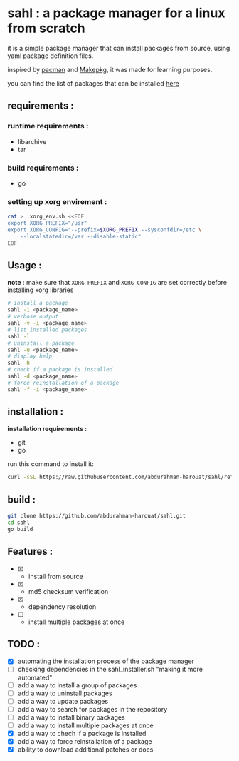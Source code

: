 # sahl : a package manager for a linux from scratch

it is a simple package manager that can install packages from source, using yaml package definition files.

inspired by [pacman](https://wiki.archlinux.org/title/Pacman) and [Makepkg](https://wiki.archlinux.org/title/Makepkg), it was made for learning purposes.

you can find the list of packages that can be installed [here](https://github.com/abdurahman-harouat/fennec-hub/tree/main/source_files)

## requirements :

### runtime requirements :

- libarchive
- tar

### build requirements :

- go

### setting up xorg envirement :

```bash
cat > .xorg_env.sh <<EOF
export XORG_PREFIX="/usr"
export XORG_CONFIG="--prefix=$XORG_PREFIX --sysconfdir=/etc \
    --localstatedir=/var --disable-static"
EOF
```

## Usage :

**note** : make sure that `XORG_PREFIX` and `XORG_CONFIG` are set correctly before installing xorg libraries

```bash
# install a package
sahl -i <package_name>
# verbose output
sahl -v -i <package_name>
# list installed packages
sahl -l
# uninstall a package
sahl -u <package_name>
# display help
sahl -h
# check if a package is installed
sahl -d <package_name>
# force reinstallation of a package
sahl -f -i <package_name>
```

## installation :

**installation requirements :**

- git
- go

run this command to install it:

```bash
curl -sSL https://raw.githubusercontent.com/abdurahman-harouat/sahl/refs/heads/main/sahl_installer.sh | sh
```

## build :

```bash
git clone https://github.com/abdurahman-harouat/sahl.git
cd sahl
go build
```

## Features :

- [x] - install from source
- [x] - md5 checksum verification
- [x] - dependency resolution
- [ ] - install multiple packages at once

## TODO :

- [x] automating the installation process of the package manager
- [ ] checking dependencies in the sahl_installer.sh "making it more automated"
- [ ] add a way to install a group of packages
- [ ] add a way to uninstall packages
- [ ] add a way to update packages
- [ ] add a way to search for packages in the repository
- [ ] add a way to install binary packages
- [ ] add a way to install multiple packages at once
- [x] add a way to chech if a package is installed
- [x] add a way to force reinstallation of a package
- [x] ability to download additional patches or docs
